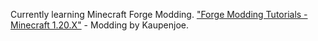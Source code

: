 Currently learning Minecraft Forge Modding. 
["Forge Modding Tutorials - Minecraft 1.20.X"](https://www.youtube.com/watch?v=55qUIf3GMss&list=PLKGarocXCE1H9Y21-pxjt5Pt8bW14twa-) - Modding by Kaupenjoe.
